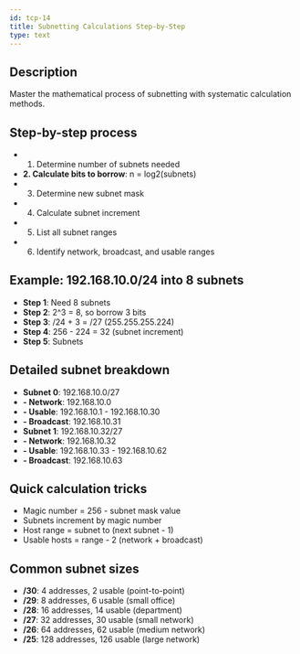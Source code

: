 ```yaml
---
id: tcp-14
title: Subnetting Calculations Step-by-Step
type: text
---
```


## Description

Master the mathematical process of subnetting with systematic calculation methods.

## Step-by-step process

- 1. Determine number of subnets needed
- **2. Calculate bits to borrow**: n = log2(subnets)
- 3. Determine new subnet mask
- 4. Calculate subnet increment
- 5. List all subnet ranges
- 6. Identify network, broadcast, and usable ranges

## Example: 192.168.10.0/24 into 8 subnets

- **Step 1**: Need 8 subnets
- **Step 2**: 2^3 = 8, so borrow 3 bits
- **Step 3**: /24 + 3 = /27 (255.255.255.224)
- **Step 4**: 256 - 224 = 32 (subnet increment)
- **Step 5**: Subnets

## Detailed subnet breakdown

- **Subnet 0**: 192.168.10.0/27
- **- Network**: 192.168.10.0
- **- Usable**: 192.168.10.1 - 192.168.10.30
- **- Broadcast**: 192.168.10.31
- **Subnet 1**: 192.168.10.32/27
- **- Network**: 192.168.10.32
- **- Usable**: 192.168.10.33 - 192.168.10.62
- **- Broadcast**: 192.168.10.63

## Quick calculation tricks

- Magic number = 256 - subnet mask value
- Subnets increment by magic number
- Host range = subnet to (next subnet - 1)
- Usable hosts = range - 2 (network + broadcast)

## Common subnet sizes

- **/30**: 4 addresses, 2 usable (point-to-point)
- **/29**: 8 addresses, 6 usable (small office)
- **/28**: 16 addresses, 14 usable (department)
- **/27**: 32 addresses, 30 usable (small network)
- **/26**: 64 addresses, 62 usable (medium network)
- **/25**: 128 addresses, 126 usable (large network)
